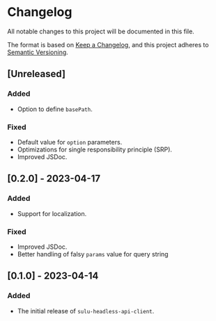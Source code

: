 # Changelog

All notable changes to this project will be documented in this file.

The format is based on [Keep a Changelog](https://keepachangelog.com/en/1.0.0/),
and this project adheres to [Semantic Versioning](https://semver.org/spec/v2.0.0.html).

## [Unreleased]

### Added

- Option to define `basePath`.

### Fixed

- Default value for `option` parameters.
- Optimizations for single responsibility principle (SRP).
- Improved JSDoc.

## [0.2.0] - 2023-04-17

### Added

- Support for localization.

### Fixed

- Improved JSDoc.
- Better handling of falsy `params` value for query string

## [0.1.0] - 2023-04-14

### Added

- The initial release of `sulu-headless-api-client`.
